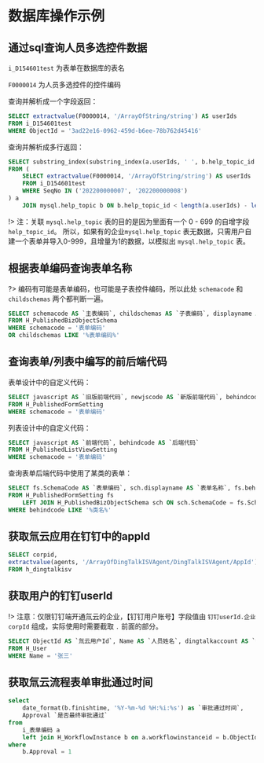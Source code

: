 # 数据库操作示例


## 通过sql查询人员多选控件数据

```i_D154601test``` 为表单在数据库的表名

```F0000014``` 为人员多选控件的控件编码

查询并解析成一个字段返回：
``` sql
SELECT extractvalue(F0000014, '/ArrayOfString/string') AS userIds
FROM i_D154601test
WHERE ObjectId = '3ad22e16-0962-459d-b6ee-78b762d45416'
```

查询并解析成多行返回：
``` sql
SELECT substring_index(substring_index(a.userIds, ' ', b.help_topic_id + 1), ' ', -1) AS userId
FROM (
	SELECT extractvalue(F0000014, '/ArrayOfString/string') AS userIds
	FROM i_D154601test
	WHERE SeqNo IN ('202200000007', '202200000008')
) a
	JOIN mysql.help_topic b ON b.help_topic_id < length(a.userIds) - length(REPLACE(a.userIds, ' ', '')) + 1
```

!> 注：关联 ```mysql.help_topic``` 表的目的是因为里面有一个 0 - 699 的自增字段 ```help_topic_id```。
所以，如果有的企业```mysql.help_topic``` 表无数据，只需用户自建一个表单并导入0-999，且增量为1的数据，以模拟出 ```mysql.help_topic``` 表。


## 根据表单编码查询表单名称

?> 编码有可能是表单编码，也可能是子表控件编码，所以此处 ```schemacode``` 和 ```childschemas``` 两个都判断一遍。

``` sql
SELECT schemacode AS `主表编码`, childschemas AS `子表编码`, displayname AS `主表名称` 
FROM H_PublishedBizObjectSchema 
WHERE schemacode = '表单编码' 
OR childschemas LIKE '%表单编码%'
```


## 查询表单/列表中编写的前后端代码

表单设计中的自定义代码：
``` sql
SELECT javascript AS `旧版前端代码`, newjscode AS `新版前端代码`, behindcode AS `后端代码` 
FROM H_PublishedFormSetting
WHERE schemacode = '表单编码'
```

列表设计中的自定义代码：
``` sql
SELECT javascript AS `前端代码`, behindcode AS `后端代码` 
FROM H_PublishedListViewSetting
WHERE schemacode = '表单编码'
```

查询表单后端代码中使用了某类的表单：
``` sql
SELECT fs.SchemaCode AS `表单编码`, sch.displayname AS `表单名称`, fs.behindcode AS `后端代码`
FROM H_PublishedFormSetting fs
	LEFT JOIN H_PublishedBizObjectSchema sch ON sch.SchemaCode = fs.SchemaCode
WHERE behindcode LIKE '%类名%'
```


## 获取氚云应用在钉钉中的appId

``` sql
SELECT corpid, 
extractvalue(agents, '/ArrayOfDingTalkISVAgent/DingTalkISVAgent/AppId') AS `appId`
FROM h_dingtalkisv
```


## 获取用户的钉钉userId

!> 注意：仅限钉钉端开通氚云的企业，【钉钉用户账号】字段值由 ```钉钉userId.企业corpId``` 组成，实际使用时需要截取 ```.``` 前面的部分。

``` sql
SELECT ObjectId AS `氚云用户Id`, Name AS `人员姓名`, dingtalkaccount AS `钉钉用户账号`, state AS `在离职状态`
FROM H_User
WHERE Name = '张三'
```


## 获取氚云流程表单审批通过时间

```sql
select
    date_format(b.finishtime, '%Y-%m-%d %H:%i:%s') as `审批通过时间`,
    Approval `是否最终审批通过`
from
    i_表单编码 a
    left join H_WorkflowInstance b on a.workflowinstanceid = b.ObjectId
where
    b.Approval = 1
```

